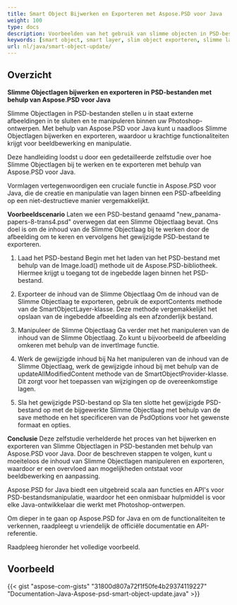 ```yaml
---
title: Smart Object Bijwerken en Exporteren met Aspose.PSD voor Java
weight: 100
type: docs
description: Voorbeelden van het gebruik van slimme objecten in PSD-bestand
keywords: [smart object, smart layer, slim object exporteren, slimme laag exporteren, slim object bijwerken, slimme laag bijwerken, psd api, java, codevoorbeeld]
url: nl/java/smart-object-update/
---
```


## **Overzicht**

**Slimme Objectlagen bijwerken en exporteren in PSD-bestanden met behulp van Aspose.PSD voor Java**

Slimme Objectlagen in PSD-bestanden stellen u in staat externe afbeeldingen in te sluiten en te manipuleren binnen uw Photoshop-ontwerpen. Met behulp van Aspose.PSD voor Java kunt u naadloos Slimme Objectlagen bijwerken en exporteren, waardoor u krachtige functionaliteiten krijgt voor beeldbewerking en manipulatie.

Deze handleiding loodst u door een gedetailleerde zelfstudie over hoe Slimme Objectlagen bij te werken en te exporteren met behulp van Aspose.PSD voor Java.

Vormlagen vertegenwoordigen een cruciale functie in Aspose.PSD voor Java, die de creatie en manipulatie van lagen binnen een PSD-afbeelding op een niet-destructieve manier vergemakkelijkt.

**Voorbeeldscenario**
Laten we een PSD-bestand genaamd "new_panama-papers-8-trans4.psd" overwegen dat een Slimme Objectlaag bevat. Ons doel is om de inhoud van de Slimme Objectlaag bij te werken door de afbeelding om te keren en vervolgens het gewijzigde PSD-bestand te exporteren.

1. Laad het PSD-bestand
Begin met het laden van het PSD-bestand met behulp van de Image.load() methode uit de Aspose.PSD-bibliotheek. Hiermee krijgt u toegang tot de ingebedde lagen binnen het PSD-bestand.

2. Exporteer de inhoud van de Slimme Objectlaag
Om de inhoud van de Slimme Objectlaag te exporteren, gebruik de exportContents methode van de SmartObjectLayer-klasse. Deze methode vergemakkelijkt het opslaan van de ingebedde afbeelding als een afzonderlijk bestand.

3. Manipuleer de Slimme Objectlaag
Ga verder met het manipuleren van de inhoud van de Slimme Objectlaag. Zo kunt u bijvoorbeeld de afbeelding omkeren met behulp van de invertImage functie.

4. Werk de gewijzigde inhoud bij
Na het manipuleren van de inhoud van de Slimme Objectlaag, werk de gewijzigde inhoud bij met behulp van de updateAllModifiedContent methode van de SmartObjectProvider-klasse. Dit zorgt voor het toepassen van wijzigingen op de overeenkomstige lagen.

5. Sla het gewijzigde PSD-bestand op
Sla ten slotte het gewijzigde PSD-bestand op met de bijgewerkte Slimme Objectlaag met behulp van de save methode en het specificeren van de PsdOptions voor het gewenste formaat en opties.

**Conclusie**
Deze zelfstudie verhelderde het proces van het bijwerken en exporteren van Slimme Objectlagen in PSD-bestanden met behulp van Aspose.PSD voor Java. Door de beschreven stappen te volgen, kunt u moeiteloos de inhoud van Slimme Objectlagen manipuleren en exporteren, waardoor er een overvloed aan mogelijkheden ontstaat voor beeldbewerking en aanpassing.

Aspose.PSD for Java biedt een uitgebreid scala aan functies en API's voor PSD-bestandsmanipulatie, waardoor het een onmisbaar hulpmiddel is voor elke Java-ontwikkelaar die werkt met Photoshop-ontwerpen.

Om dieper in te gaan op Aspose.PSD for Java en om de functionaliteiten te verkennen, raadpleegt u vriendelijk de officiële documentatie en API-referentie.

Raadpleeg hieronder het volledige voorbeeld.

## **Voorbeeld**
{{< gist "aspose-com-gists" "31800d807a72f1f50fe4b29374119227" "Documentation-Java-Aspose-psd-smart-object-update.java" >}}
